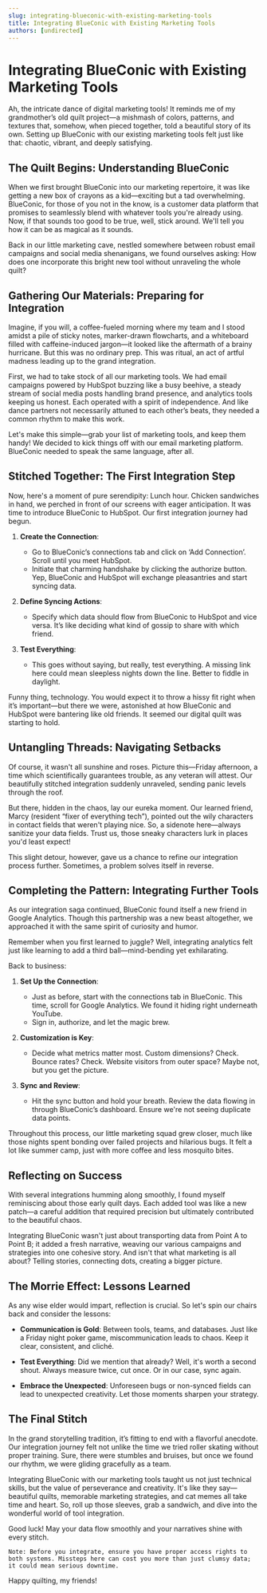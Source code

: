 ```yaml
---
slug: integrating-blueconic-with-existing-marketing-tools
title: Integrating BlueConic with Existing Marketing Tools
authors: [undirected]
---
```



# Integrating BlueConic with Existing Marketing Tools

Ah, the intricate dance of digital marketing tools! It reminds me of my grandmother’s old quilt project—a mishmash of colors, patterns, and textures that, somehow, when pieced together, told a beautiful story of its own. Setting up BlueConic with our existing marketing tools felt just like that: chaotic, vibrant, and deeply satisfying.

## The Quilt Begins: Understanding BlueConic

When we first brought BlueConic into our marketing repertoire, it was like getting a new box of crayons as a kid—exciting but a tad overwhelming. BlueConic, for those of you not in the know, is a customer data platform that promises to seamlessly blend with whatever tools you're already using. Now, if that sounds too good to be true, well, stick around. We'll tell you how it can be as magical as it sounds.

Back in our little marketing cave, nestled somewhere between robust email campaigns and social media shenanigans, we found ourselves asking: How does one incorporate this bright new tool without unraveling the whole quilt?

## Gathering Our Materials: Preparing for Integration

Imagine, if you will, a coffee-fueled morning where my team and I stood amidst a pile of sticky notes, marker-drawn flowcharts, and a whiteboard filled with caffeine-induced jargon—it looked like the aftermath of a brainy hurricane. But this was no ordinary prep. This was ritual, an act of artful madness leading up to the grand integration.

First, we had to take stock of all our marketing tools. We had email campaigns powered by HubSpot buzzing like a busy beehive, a steady stream of social media posts handling brand presence, and analytics tools keeping us honest. Each operated with a spirit of independence. And like dance partners not necessarily attuned to each other’s beats, they needed a common rhythm to make this work.

Let's make this simple—grab your list of marketing tools, and keep them handy! We decided to kick things off with our email marketing platform. BlueConic needed to speak the same language, after all.

## Stitched Together: The First Integration Step

Now, here's a moment of pure serendipity: Lunch hour. Chicken sandwiches in hand, we perched in front of our screens with eager anticipation. It was time to introduce BlueConic to HubSpot. Our first integration journey had begun.

1. **Create the Connection**: 
   - Go to BlueConic’s connections tab and click on ‘Add Connection’. Scroll until you meet HubSpot.
   - Initiate that charming handshake by clicking the authorize button. Yep, BlueConic and HubSpot will exchange pleasantries and start syncing data.

2. **Define Syncing Actions**: 
   - Specify which data should flow from BlueConic to HubSpot and vice versa. It’s like deciding what kind of gossip to share with which friend.

3. **Test Everything**: 
   - This goes without saying, but really, test everything. A missing link here could mean sleepless nights down the line. Better to fiddle in daylight.

Funny thing, technology. You would expect it to throw a hissy fit right when it’s important—but there we were, astonished at how BlueConic and HubSpot were bantering like old friends. It seemed our digital quilt was starting to hold.

## Untangling Threads: Navigating Setbacks

Of course, it wasn't all sunshine and roses. Picture this—Friday afternoon, a time which scientifically guarantees trouble, as any veteran will attest. Our beautifully stitched integration suddenly unraveled, sending panic levels through the roof.

But there, hidden in the chaos, lay our eureka moment. Our learned friend, Marcy (resident “fixer of everything tech”), pointed out the wily characters in contact fields that weren't playing nice. So, a sidenote here—always sanitize your data fields. Trust us, those sneaky characters lurk in places you'd least expect!

This slight detour, however, gave us a chance to refine our integration process further. Sometimes, a problem solves itself in reverse.

## Completing the Pattern: Integrating Further Tools

As our integration saga continued, BlueConic found itself a new friend in Google Analytics. Though this partnership was a new beast altogether, we approached it with the same spirit of curiosity and humor.

Remember when you first learned to juggle? Well, integrating analytics felt just like learning to add a third ball—mind-bending yet exhilarating.

Back to business:

1. **Set Up the Connection**:
   - Just as before, start with the connections tab in BlueConic. This time, scroll for Google Analytics. We found it hiding right underneath YouTube.
   - Sign in, authorize, and let the magic brew.

2. **Customization is Key**:
   - Decide what metrics matter most. Custom dimensions? Check. Bounce rates? Check. Website visitors from outer space? Maybe not, but you get the picture.

3. **Sync and Review**:
   - Hit the sync button and hold your breath. Review the data flowing in through BlueConic’s dashboard. Ensure we're not seeing duplicate data points.

Throughout this process, our little marketing squad grew closer, much like those nights spent bonding over failed projects and hilarious bugs. It felt a lot like summer camp, just with more coffee and less mosquito bites.

## Reflecting on Success

With several integrations humming along smoothly, I found myself reminiscing about those early quilt days. Each added tool was like a new patch—a careful addition that required precision but ultimately contributed to the beautiful chaos.

Integrating BlueConic wasn't just about transporting data from Point A to Point B; it added a fresh narrative, weaving our various campaigns and strategies into one cohesive story. And isn't that what marketing is all about? Telling stories, connecting dots, creating a bigger picture.

## The Morrie Effect: Lessons Learned

As any wise elder would impart, reflection is crucial. So let's spin our chairs back and consider the lessons:

- **Communication is Gold**: Between tools, teams, and databases. Just like a Friday night poker game, miscommunication leads to chaos. Keep it clear, consistent, and cliché.
  
- **Test Everything**: Did we mention that already? Well, it's worth a second shout. Always measure twice, cut once. Or in our case, sync again.
  
- **Embrace the Unexpected**: Unforeseen bugs or non-synced fields can lead to unexpected creativity. Let those moments sharpen your strategy.

## The Final Stitch

In the grand storytelling tradition, it’s fitting to end with a flavorful anecdote. Our integration journey felt not unlike the time we tried roller skating without proper training. Sure, there were stumbles and bruises, but once we found our rhythm, we were gliding gracefully as a team.

Integrating BlueConic with our marketing tools taught us not just technical skills, but the value of perseverance and creativity. It's like they say—beautiful quilts, memorable marketing strategies, and cat memes all take time and heart. So, roll up those sleeves, grab a sandwich, and dive into the wonderful world of tool integration.

Good luck! May your data flow smoothly and your narratives shine with every stitch.

```plaintext
Note: Before you integrate, ensure you have proper access rights to both systems. Missteps here can cost you more than just clumsy data; it could mean serious downtime.
```

Happy quilting, my friends!